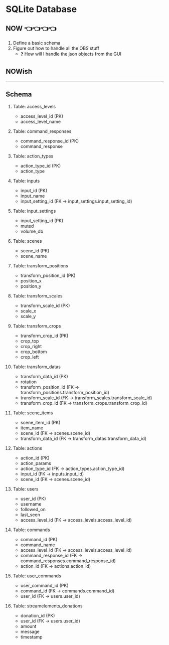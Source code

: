 # SQLite Database

## NOW 👈👈👈👈

1. Define a basic schema
2. Figure out how to handle all the OBS stuff
   - ❓ How will I handle the json objects from the GUI

## NOWish

---

## Schema

1. Table: access_levels

   - access_level_id (PK)
   - access_level_name

2. Table: command_responses

   - command_response_id (PK)
   - command_response

3. Table: action_types

   - action_type_id (PK)
   - action_type

4. Table: inputs

   - input_id (PK)
   - input_name
   - input_setting_id (FK -> input_settings.input_setting_id)

5. Table: input_settings

   - input_setting_id (PK)
   - muted
   - volume_db

6. Table: scenes

   - scene_id (PK)
   - scene_name

7. Table: transform_positions

   - transform_position_id (PK)
   - position_x
   - position_y

8. Table: transform_scales

   - transform_scale_id (PK)
   - scale_x
   - scale_y

9. Table: transform_crops

   - transform_crop_id (PK)
   - crop_top
   - crop_right
   - crop_bottom
   - crop_left

10. Table: transform_datas

    - transform_data_id (PK)
    - rotation
    - transform_position_id (FK -> transform_positions.transform_position_id)
    - transform_scale_id (FK -> transform_scales.transform_scale_id)
    - transform_crop_id (FK -> transform_crops.transform_crop_id)

11. Table: scene_items

    - scene_item_id (PK)
    - item_name
    - scene_id (FK -> scenes.scene_id)
    - transform_data_id (FK -> transform_datas.transform_data_id)

12. Table: actions

    - action_id (PK)
    - action_params
    - action_type_id (FK -> action_types.action_type_id)
    - input_id (FK -> inputs.input_id)
    - scene_id (FK -> scenes.scene_id)

13. Table: users

    - user_id (PK)
    - username
    - followed_on
    - last_seen
    - access_level_id (FK -> access_levels.access_level_id)

14. Table: commands

    - command_id (PK)
    - command_name
    - access_level_id (FK -> access_levels.access_level_id)
    - command_response_id (FK -> command_responses.command_response_id)
    - action_id (FK -> actions.action_id)

15. Table: user_commands

    - user_command_id (PK)
    - command_id (FK -> commands.command_id)
    - user_id (FK -> users.user_id)

16. Table: streamelements_donations
    - donation_id (PK)
    - user_id (FK -> users.user_id)
    - amount
    - message
    - timestamp
